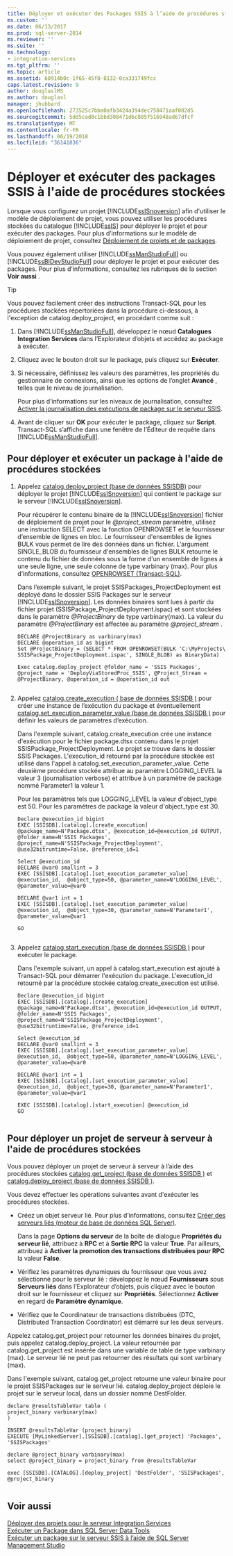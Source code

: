 ```yaml
---
title: Déployer et exécuter des Packages SSIS à l’aide de procédures stockées | Documents Microsoft
ms.custom: ''
ms.date: 06/13/2017
ms.prod: sql-server-2014
ms.reviewer: ''
ms.suite: ''
ms.technology:
- integration-services
ms.tgt_pltfrm: ''
ms.topic: article
ms.assetid: 60914b0c-1f65-45f8-8132-0ca331749fcc
caps.latest.revision: 9
author: douglaslMS
ms.author: douglasl
manager: jhubbard
ms.openlocfilehash: 273525c7bba0afb3424a394dec758471aaf082d5
ms.sourcegitcommit: 5dd5cad0c1bbd308471d6c885f516948ad67dfcf
ms.translationtype: MT
ms.contentlocale: fr-FR
ms.lasthandoff: 06/19/2018
ms.locfileid: "36141836"
---
```

# <a name="deploy-and-execute-ssis-packages-using-stored-procedures"></a>Déployer et exécuter des packages SSIS à l'aide de procédures stockées
  Lorsque vous configurez un projet [!INCLUDE[ssISnoversion](../includes/ssisnoversion-md.md)] afin d'utiliser le modèle de déploiement de projet, vous pouvez utiliser les procédures stockées du catalogue [!INCLUDE[ssIS](../includes/ssis-md.md)] pour déployer le projet et pour exécuter des packages. Pour plus d’informations sur le modèle de déploiement de projet, consultez [Déploiement de projets et de packages](packages/deploy-integration-services-ssis-projects-and-packages.md).  
  
 Vous pouvez également utiliser [!INCLUDE[ssManStudioFull](../includes/ssmanstudiofull-md.md)] ou [!INCLUDE[ssBIDevStudioFull](../includes/ssbidevstudiofull-md.md)] pour déployer le projet et pour exécuter des packages. Pour plus d’informations, consultez les rubriques de la section **Voir aussi** .  
  
> [!TIP]  
>  Vous pouvez facilement créer des instructions Transact-SQL pour les procédures stockées répertoriées dans la procédure ci-dessous, à l'exception de catalog.deploy_project, en procédant comme suit :  
>   
>  1.  Dans [!INCLUDE[ssManStudioFull](../includes/ssmanstudiofull-md.md)], développez le nœud **Catalogues Integration Services** dans l’Explorateur d’objets et accédez au package à exécuter.  
> 2.  Cliquez avec le bouton droit sur le package, puis cliquez sur **Exécuter**.  
> 3.  Si nécessaire, définissez les valeurs des paramètres, les propriétés du gestionnaire de connexions, ainsi que les options de l’onglet **Avancé** , telles que le niveau de journalisation.  
>   
>      Pour plus d’informations sur les niveaux de journalisation, consultez [Activer la journalisation des exécutions de package sur le serveur SSIS](../../2014/integration-services/enable-logging-for-package-execution-on-the-ssis-server.md).  
> 4.  Avant de cliquer sur **OK** pour exécuter le package, cliquez sur **Script**. Transact-SQL s’affiche dans une fenêtre de l’Éditeur de requête dans [!INCLUDE[ssManStudioFull](../includes/ssmanstudiofull-md.md)].  
  
## <a name="to-deploy-and-execute-a-package-using-stored-procedures"></a>Pour déployer et exécuter un package à l'aide de procédures stockées  
  
1.  Appelez [catalog.deploy_project &#40;base de données SSISDB&#41;](/sql/integration-services/system-stored-procedures/catalog-deploy-project-ssisdb-database) pour déployer le projet [!INCLUDE[ssISnoversion](../includes/ssisnoversion-md.md)] qui contient le package sur le serveur [!INCLUDE[ssISnoversion](../includes/ssisnoversion-md.md)].  
  
     Pour récupérer le contenu binaire de la [!INCLUDE[ssISnoversion](../includes/ssisnoversion-md.md)] fichier de déploiement de projet pour le *@project_stream* paramètre, utilisez une instruction SELECT avec la fonction OPENROWSET et le fournisseur d’ensemble de lignes en bloc. Le fournisseur d'ensembles de lignes BULK vous permet de lire des données dans un fichier. L'argument SINGLE_BLOB du fournisseur d'ensembles de lignes BULK retourne le contenu du fichier de données sous la forme d'un ensemble de lignes à une seule ligne, une seule colonne de type varbinary (max). Pour plus d’informations, consultez [OPENROWSET &#40;Transact-SQL&#41;](/sql/t-sql/functions/openrowset-transact-sql).  
  
     Dans l’exemple suivant, le projet SSISPackages_ProjectDeployment est déployé dans le dossier SSIS Packages sur le serveur [!INCLUDE[ssISnoversion](../includes/ssisnoversion-md.md)]. Les données binaires sont lues à partir du fichier projet (SSISPackage_ProjectDeployment.ispac) et sont stockées dans le paramètre *@ProjectBinary* de type varbinary(max). La valeur du paramètre *@ProjectBinary* est affectée au paramètre *@project_stream* .  
  
    ```  
    DECLARE @ProjectBinary as varbinary(max)  
    DECLARE @operation_id as bigint  
    Set @ProjectBinary = (SELECT * FROM OPENROWSET(BULK 'C:\MyProjects\ SSISPackage_ProjectDeployment.ispac', SINGLE_BLOB) as BinaryData)  
  
    Exec catalog.deploy_project @folder_name = 'SSIS Packages', @project_name = 'DeployViaStoredProc_SSIS', @Project_Stream = @ProjectBinary, @operation_id = @operation_id out  
  
    ```  
  
2.  Appelez [catalog.create_execution &#40; base de données SSISDB &#41;](/sql/integration-services/system-stored-procedures/catalog-create-execution-ssisdb-database) pour créer une instance de l’exécution du package et éventuellement [catalog.set_execution_parameter_value &#40;base de données SSISDB &#41;](/sql/integration-services/system-stored-procedures/catalog-set-execution-parameter-value-ssisdb-database) pour définir les valeurs de paramètres d’exécution.  
  
     Dans l'exemple suivant, catalog.create_execution crée une instance d'exécution pour le fichier package.dtsx contenu dans le projet SSISPackage_ProjectDeployment. Le projet se trouve dans le dossier SSIS Packages. L'execution_id retourné par la procédure stockée est utilisé dans l'appel à catalog.set_execution_parameter_value. Cette deuxième procédure stockée attribue au paramètre LOGGING_LEVEL la valeur 3 (journalisation verbose) et attribue à un paramètre de package nommé Parameter1 la valeur 1.  
  
     Pour les paramètres tels que LOGGING_LEVEL la valeur d'object_type est 50. Pour les paramètres de package la valeur d'object_type est 30.  
  
    ```  
    Declare @execution_id bigint  
    EXEC [SSISDB].[catalog].[create_execution] @package_name=N'Package.dtsx', @execution_id=@execution_id OUTPUT, @folder_name=N'SSIS Packages', @project_name=N'SSISPackage_ProjectDeployment', @use32bitruntime=False, @reference_id=1  
  
    Select @execution_id  
    DECLARE @var0 smallint = 3  
    EXEC [SSISDB].[catalog].[set_execution_parameter_value] @execution_id,  @object_type=50, @parameter_name=N'LOGGING_LEVEL', @parameter_value=@var0  
  
    DECLARE @var1 int = 1  
    EXEC [SSISDB].[catalog].[set_execution_parameter_value] @execution_id,  @object_type=30, @parameter_name=N'Parameter1', @parameter_value=@var1  
  
    GO  
  
    ```  
  
3.  Appelez [catalog.start_execution &#40;base de données SSISDB &#41;](/sql/integration-services/system-stored-procedures/catalog-start-execution-ssisdb-database) pour exécuter le package.  
  
     Dans l'exemple suivant, un appel à catalog.start_execution est ajouté à Transact-SQL pour démarrer l'exécution du package. L'execution_id retourné par la procédure stockée catalog.create_execution est utilisé.  
  
    ```  
    Declare @execution_id bigint  
    EXEC [SSISDB].[catalog].[create_execution] @package_name=N'Package.dtsx', @execution_id=@execution_id OUTPUT, @folder_name=N'SSIS Packages', @project_name=N'SSISPackage_ProjectDeployment', @use32bitruntime=False, @reference_id=1  
  
    Select @execution_id  
    DECLARE @var0 smallint = 3  
    EXEC [SSISDB].[catalog].[set_execution_parameter_value] @execution_id,  @object_type=50, @parameter_name=N'LOGGING_LEVEL', @parameter_value=@var0  
  
    DECLARE @var1 int = 1  
    EXEC [SSISDB].[catalog].[set_execution_parameter_value] @execution_id,  @object_type=30, @parameter_name=N'Parameter1', @parameter_value=@var1  
  
    EXEC [SSISDB].[catalog].[start_execution] @execution_id  
    GO  
  
    ```  
  
## <a name="to-deploy-a-project-from-server-to-server-using-stored-procedures"></a>Pour déployer un projet de serveur à serveur à l'aide de procédures stockées  
 Vous pouvez déployer un projet de serveur à serveur à l’aide des procédures stockées [catalog.get_project &#40;base de données SSISDB &#41;](/sql/integration-services/system-stored-procedures/catalog-get-project-ssisdb-database) et [catalog.deploy_project &#40;base de données SSISDB &#41;](/sql/integration-services/system-stored-procedures/catalog-deploy-project-ssisdb-database).  
  
 Vous devez effectuer les opérations suivantes avant d'exécuter les procédures stockées.  
  
-   Créez un objet serveur lié. Pour plus d’informations, consultez [Créer des serveurs liés &#40;moteur de base de données SQL Server&#41;](../database-engine/sql-server-database-engine-overview.md).  
  
     Dans la page **Options du serveur** de la boîte de dialogue **Propriétés du serveur lié**, attribuez à **RPC** et à **Sortie RPC** la valeur **True**. Par ailleurs, attribuez à **Activer la promotion des transactions distribuées pour RPC** la valeur **False**.  
  
-   Vérifiez les paramètres dynamiques du fournisseur que vous avez sélectionné pour le serveur lié : développez le nœud **Fournisseurs** sous **Serveurs liés** dans l’Explorateur d’objets, puis cliquez avec le bouton droit sur le fournisseur et cliquez sur **Propriétés**. Sélectionnez **Activer** en regard de **Paramètre dynamique**.  
  
-   Vérifiez que le Coordinateur de transactions distribuées (DTC, Distributed Transaction Coordinator) est démarré sur les deux serveurs.  
  
 Appelez catalog.get_project pour retourner les données binaires du projet, puis appelez catalog.deploy_project. La valeur retournée par catalog.get_project est insérée dans une variable de table de type varbinary (max). Le serveur lié ne peut pas retourner des résultats qui sont varbinary (max).  
  
 Dans l'exemple suivant, catalog.get_project retourne une valeur binaire pour le projet SSISPackages sur le serveur lié. catalog.deploy_project déploie le projet sur le serveur local, dans un dossier nommé DestFolder.  
  
```  
declare @resultsTableVar table (  
project_binary varbinary(max)  
)  
  
INSERT @resultsTableVar (project_binary)  
EXECUTE [MyLinkedServer].[SSISDB].[catalog].[get_project] 'Packages', 'SSISPackages'  
  
declare @project_binary varbinary(max)  
select @project_binary = project_binary from @resultsTableVar  
  
exec [SSISDB].[CATALOG].[deploy_project] 'DestFolder', 'SSISPackages', @project_binary  
  
```  
  
## <a name="see-also"></a>Voir aussi  
 [Déployer des projets pour le serveur Integration Services](../../2014/integration-services/deploy-projects-to-integration-services-server.md)   
 [Exécuter un Package dans SQL Server Data Tools](../../2014/integration-services/run-a-package-in-sql-server-data-tools.md)   
 [Exécuter un package sur le serveur SSIS à l’aide de SQL Server Management Studio](run-a-package-on-the-ssis-server-using-sql-server-management-studio.md)  
  
  
